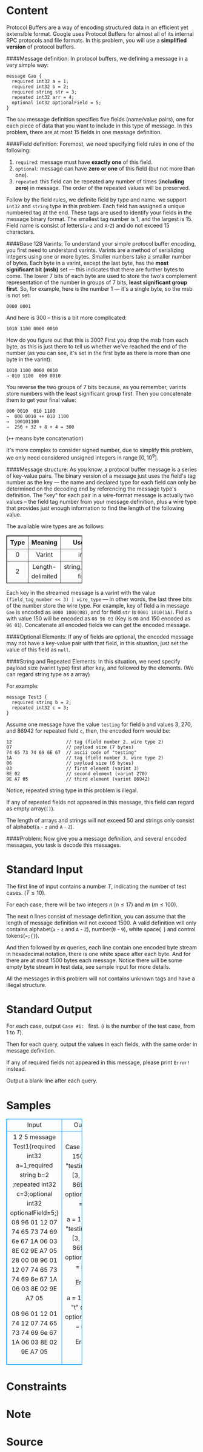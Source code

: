 
# Content

Protocol Buffers are a way of encoding structured data in an efficient yet extensible format. Google uses Protocol Buffers for almost all of its internal RPC protocols and file formats. In this problem, you will use a **simplified version** of protocol buffers.

####Message definition:
In protocol buffers, we defining a message in a very simple way:
```
message Gao {
  required int32 a = 1;
  required int32 b = 2;
  required string str = 3;
  repeated int32 arr = 4;
  optional int32 optionalField = 5;
}
```
The `Gao` message definition specifies five fields (name/value pairs), one for each piece of data that you want to include in this type of message. In this problem, there are at most $15$ fields in one message definition.

####Field definition:
Foremost, we need specifying field rules in one of the following:
  1. `required`: message must have **exactly one** of this field.
  2. `optional`: message can have **zero or one** of this field (but not more than one).
  3. `repeated`: this field can be repeated any number of times (**including zero**) in message. The order of the repeated values will be preserved.

Follow by the field rules, we definite field by type and name. we support `int32` and `string` type in this problem. Each field has assigned a unique numbered tag at the end. These tags are used to identify your fields in the message binary format. The smallest tag number is $1$, and the largest is $15$. Field name is consist of letters(`a`-`z` and `A`-`Z`) and do not exceed $15$ characters.

####Base 128 Varints:
To understand your simple protocol buffer encoding, you first need to understand varints. Varints are a method of serializing integers using one or more bytes. Smaller numbers take a smaller number of bytes. Each byte in a varint, except the last byte, has the **most significant bit (msb)** set –– this indicates that there are further bytes to come. The lower $7$ bits of each byte are used to store the two's complement representation of the number in groups of $7$ bits, **least significant group first**.
So, for example, here is the number $1$ –– it's a single byte, so the msb is not set:
```
0000 0001
```
And here is $300$ – this is a bit more complicated:
```
1010 1100 0000 0010
```
How do you figure out that this is $300$? First you drop the msb from each byte, as this is just there to tell us whether we've reached the end of the number (as you can see, it's set in the first byte as there is more than one byte in the varint):
```
1010 1100 0000 0010
→ 010 1100  000 0010
```
You reverse the two groups of $7$ bits because, as you remember, varints store numbers with the least significant group first. Then you concatenate them to get your final value:
```
000 0010  010 1100
→  000 0010 ++ 010 1100
→  100101100
→  256 + 32 + 8 + 4 = 300
```
(`++` means byte concatenation)

It's more complex to consider signed number, due to simplify this problem, we only need considered unsigned integers in range $[0, 10^9]$.

####Message structure:
As you know, a protocol buffer message is a series of key-value pairs. The binary version of a message just uses the field's tag number as the key –– the name and declared type for each field can only be determined on the decoding end by referencing the message type's definition. The "key" for each pair in a wire-format message is actually two values – the field tag number from your message definition, plus a wire type that provides just enough information to find the length of the following value.

The available wire types are as follows:
<table style="border:solid 1px">
<thead>
<tr>
<th style="border:solid 1px">Type</th>
<th style="border:solid 1px">Meaning</th>
<th style="border:solid 1px">Used for</th>
</tr>
</thead>
<tbody>
<tr>
<td style="border:solid 1px">0</td>
<td style="border:solid 1px">Varint</td>
<td style="border:solid 1px">int32</td>
</tr>
<tr>
<td style="border:solid 1px">2</td>
<td style="border:solid 1px">Length-delimited</td>
<td style="border:solid 1px">string,repeated fields</td>
</tr>
</tbody>
</table>

Each key in the streamed message is a varint with the value `(field_tag_number << 3) | wire_type` –– in other words, the last three bits of the number store the wire type. For example, key of field a in message `Gao` is encoded as `0000 1000(08)`, and for field `str` is `0001 1010(1A)`. Field `a` with value $150$ will be encoded as `08 96 01` (Key is `08` and $150$ encoded as `96 01`). Concatenate all encoded fields we can get the encoded message.

####Optional Elements:
If any of fields are optional, the encoded message may not have a key-value pair with that field, in this situation, just set the value of this field as `null`.

####String and Repeated Elements:
In this situation, we need specify payload size (varint type) first after key, and followed by the elements. (We can regard string type as a array)

For example:
```
message Test3 {
  required string b = 2;
  repeated int32 c = 3;
}
```
Assume one message have the value `testing` for field `b` and values $3$, $270$, and $86942$ for repeated field `c`, then, the encoded form would be:
```
12                    // tag (field number 2, wire type 2)
07                    // payload size (7 bytes)
74 65 73 74 69 6E 67  // ascii code of "testing"
1A                    // tag (field number 3, wire type 2)
06                    // payload size (6 bytes)
03                    // first element (varint 3)
8E 02                 // second element (varint 270)
9E A7 05              // third element (varint 86942)
```
Notice, repeated string type in this problem is illegal.

If any of repeated fields not appeared in this message, this field can regard as empty array(`[]`).

The length of arrays and strings will not exceed $50$ and strings only consist of alphabet(`a` - `z` and `A` - `Z`).

####Problem:
Now give you a message definition, and several encoded messages, you task is decode this messages.

# Standard Input

The first line of input contains a number $T$, indicating the number of test cases. ($T\leq 10$).

For each case, there will be two integers $n$ ($n\leq 17$) and $m$ ($m\leq 100$).

The next $n$ lines consist of message definition, you can assume that the length of message definition will not exceed $1500$. A valid definition will only contains alphabet(`a` - `z` and `A` - `Z`), number(`0` - `9`), white space(` `) and control tokens(`=;{}`).

And then followed by $m$ queries, each line contain one encoded byte stream in hexadecimal notation, there is one white space after each byte. And for there are at most $1500$ bytes each message. Notice there will be some empty byte stream in test data, see sample input for more details.

All the messages in this problem will not contains unknown tags and have a illegal structure.

# Standard Output

For each case, output `Case #i: ` first. ($i$ is the number of the test case, from $1$ to $T$).

Then for each query, output the values in each fields, with the same order in message definition.

If any of required fields not appeared in this message, please print `Error!` instead.

Output a blank line after each query.

# Samples

<style>
        table,table tr th, table tr td { border:1px solid #0094ff; }
        table { width: 200px; min-height: 25px; line-height: 25px; text-align: center; border-collapse: collapse;}   
    </style>
<table>
	<tr>
		<td>Input</td>
		<td>Output</td>
	</tr>
<tr><td>1
2 5
message Test1{required int32 a=1;required string b=2
;repeated int32 c=3;optional int32 optionalField=5;}
08 96 01 12 07 74 65 73 74 69 6e 67 1A 06 03 8E 02 9E A7 05 28 00
08 96 01 12 07 74 65 73 74 69 6e 67 1A 06 03 8E 02 9E A7 05

08 96 01 12 01 74
12 07 74 65 73 74 69 6e 67 1A 06 03 8E 02 9E A7 05</td><td>Case #1:
a = 150
b = "testing"
c = [3, 270, 86942]
optionalField = 0

a = 150
b = "testing"
c = [3, 270, 86942]
optionalField = null

Error!

a = 150
b = "t"
c = []
optionalField = null

Error!</td></tr></table>


# Constraints



# Note



# Source


